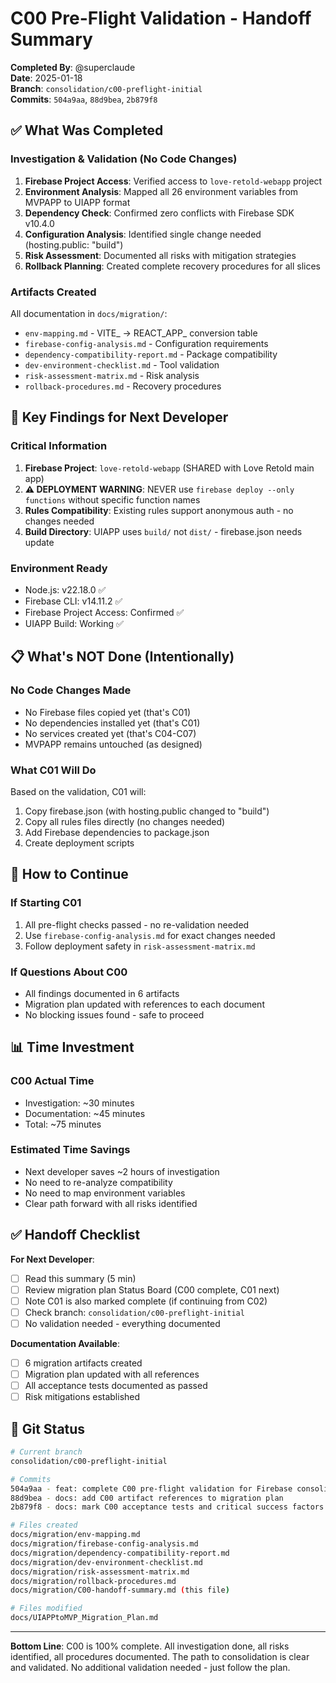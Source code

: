 # C00 Pre-Flight Validation - Handoff Summary

**Completed By**: @superclaude  
**Date**: 2025-01-18  
**Branch**: `consolidation/c00-preflight-initial`  
**Commits**: `504a9aa`, `88d9bea`, `2b879f8`  

## ✅ What Was Completed

### Investigation & Validation (No Code Changes)
1. **Firebase Project Access**: Verified access to `love-retold-webapp` project
2. **Environment Analysis**: Mapped all 26 environment variables from MVPAPP to UIAPP format
3. **Dependency Check**: Confirmed zero conflicts with Firebase SDK v10.4.0
4. **Configuration Analysis**: Identified single change needed (hosting.public: "build")
5. **Risk Assessment**: Documented all risks with mitigation strategies
6. **Rollback Planning**: Created complete recovery procedures for all slices

### Artifacts Created
All documentation in `docs/migration/`:
- `env-mapping.md` - VITE_ → REACT_APP_ conversion table
- `firebase-config-analysis.md` - Configuration requirements
- `dependency-compatibility-report.md` - Package compatibility
- `dev-environment-checklist.md` - Tool validation
- `risk-assessment-matrix.md` - Risk analysis
- `rollback-procedures.md` - Recovery procedures

## 🎯 Key Findings for Next Developer

### Critical Information
1. **Firebase Project**: `love-retold-webapp` (SHARED with Love Retold main app)
2. **⚠️ DEPLOYMENT WARNING**: NEVER use `firebase deploy --only functions` without specific function names
3. **Rules Compatibility**: Existing rules support anonymous auth - no changes needed
4. **Build Directory**: UIAPP uses `build/` not `dist/` - firebase.json needs update

### Environment Ready
- Node.js: v22.18.0 ✅
- Firebase CLI: v14.11.2 ✅
- Firebase Project Access: Confirmed ✅
- UIAPP Build: Working ✅

## 📋 What's NOT Done (Intentionally)

### No Code Changes Made
- No Firebase files copied yet (that's C01)
- No dependencies installed yet (that's C01)
- No services created yet (that's C04-C07)
- MVPAPP remains untouched (as designed)

### What C01 Will Do
Based on the validation, C01 will:
1. Copy firebase.json (with hosting.public changed to "build")
2. Copy all rules files directly (no changes needed)
3. Add Firebase dependencies to package.json
4. Create deployment scripts

## 🚀 How to Continue

### If Starting C01
1. All pre-flight checks passed - no re-validation needed
2. Use `firebase-config-analysis.md` for exact changes needed
3. Follow deployment safety in `risk-assessment-matrix.md`

### If Questions About C00
- All findings documented in 6 artifacts
- Migration plan updated with references to each document
- No blocking issues found - safe to proceed

## 📊 Time Investment

### C00 Actual Time
- Investigation: ~30 minutes
- Documentation: ~45 minutes
- Total: ~75 minutes

### Estimated Time Savings
- Next developer saves ~2 hours of investigation
- No need to re-analyze compatibility
- No need to map environment variables
- Clear path forward with all risks identified

## ✅ Handoff Checklist

**For Next Developer**:
- [ ] Read this summary (5 min)
- [ ] Review migration plan Status Board (C00 complete, C01 next)
- [ ] Note C01 is also marked complete (if continuing from C02)
- [ ] Check branch: `consolidation/c00-preflight-initial`
- [ ] No validation needed - everything documented

**Documentation Available**:
- [ ] 6 migration artifacts created
- [ ] Migration plan updated with all references
- [ ] All acceptance tests documented as passed
- [ ] Risk mitigations established

## 🔄 Git Status

```bash
# Current branch
consolidation/c00-preflight-initial

# Commits
504a9aa - feat: complete C00 pre-flight validation for Firebase consolidation
88d9bea - docs: add C00 artifact references to migration plan
2b879f8 - docs: mark C00 acceptance tests and critical success factors as complete

# Files created
docs/migration/env-mapping.md
docs/migration/firebase-config-analysis.md
docs/migration/dependency-compatibility-report.md
docs/migration/dev-environment-checklist.md
docs/migration/risk-assessment-matrix.md
docs/migration/rollback-procedures.md
docs/migration/C00-handoff-summary.md (this file)

# Files modified
docs/UIAPPtoMVP_Migration_Plan.md
```

---

**Bottom Line**: C00 is 100% complete. All investigation done, all risks identified, all procedures documented. The path to consolidation is clear and validated. No additional validation needed - just follow the plan.